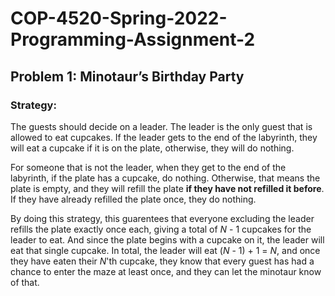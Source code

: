 # COP-4520-Spring-2022-Programming-Assignment-2

## Problem 1: Minotaur’s Birthday Party

### Strategy:
The guests should decide on a leader. The leader is the only guest that is allowed to eat cupcakes. If the leader gets to the end of the labyrinth, they will eat a cupcake if it is on the plate, otherwise, they will do nothing.

For someone that is not the leader, when they get to the end of the labyrinth, if the plate has a cupcake, do nothing. Otherwise, that means the plate is empty, and they will refill the plate **if they have not refilled it before**. If they have already refilled the plate once, they do nothing.

By doing this strategy, this guarentees that everyone excluding the leader refills the plate exactly once each, giving a total of _N_ - 1 cupcakes for the leader to eat. And since the plate begins with a cupcake on it, the leader will eat that single cupcake. In total, the leader will eat (_N_ - 1) + 1 = _N_, and once they have eaten their _N_'th cupcake, they know that every guest has had a chance to enter the maze at least once, and they can let the minotaur know of that.
